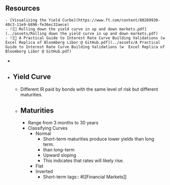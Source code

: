 ## Resources
	- [Visualizing the Yield Curbe](https://www.ft.com/content/80269930-40c3-11e9-b896-fe36ec32aece)
	- ![📄 Rolling down the yield curve in up and down markets.pdf](../assets/Rolling down the yield curve in up and down markets.pdf)
	- ![📄 A Practical Guide to Interest Rate Curve Building Validations (w  Excel Replica of Bloomberg Libor @ GitHub.pdf](../assets/A Practical Guide to Interest Rate Curve Building Validations (w  Excel Replica of Bloomberg Libor @ GitHub.pdf)
-
- ## Yield Curve
	- Different IR paid by bonds with the same level of risk but different maturities.
	- ## Maturities
		- Range from 3 months to 30 years
		- Classifying Curves
			- Normal
				- Short-term maturities produce lower yields than long term.
				- than long-term
				- Upward sloping
				- This indicates that rates will likely rise.
			- Flat
			- Inverted
				- Short-term
tags:: #[[Financial Markets]]